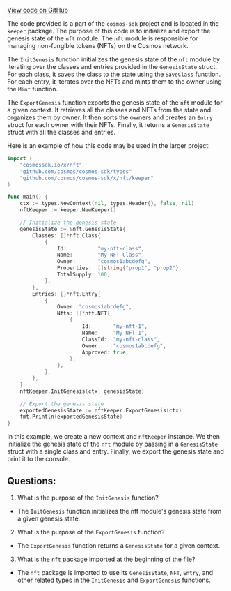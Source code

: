 [View code on GitHub](https://github.com/cosmos/cosmos-sdk.git/x/nft/keeper/genesis.go)

The code provided is a part of the `cosmos-sdk` project and is located in the `keeper` package. The purpose of this code is to initialize and export the genesis state of the `nft` module. The `nft` module is responsible for managing non-fungible tokens (NFTs) on the Cosmos network. 

The `InitGenesis` function initializes the genesis state of the `nft` module by iterating over the classes and entries provided in the `GenesisState` struct. For each class, it saves the class to the state using the `SaveClass` function. For each entry, it iterates over the NFTs and mints them to the owner using the `Mint` function. 

The `ExportGenesis` function exports the genesis state of the `nft` module for a given context. It retrieves all the classes and NFTs from the state and organizes them by owner. It then sorts the owners and creates an `Entry` struct for each owner with their NFTs. Finally, it returns a `GenesisState` struct with all the classes and entries.

Here is an example of how this code may be used in the larger project:

```go
import (
    "cosmossdk.io/x/nft"
    "github.com/cosmos/cosmos-sdk/types"
    "github.com/cosmos/cosmos-sdk/x/nft/keeper"
)

func main() {
    ctx := types.NewContext(nil, types.Header{}, false, nil)
    nftKeeper := keeper.NewKeeper()

    // Initialize the genesis state
    genesisState := &nft.GenesisState{
        Classes: []*nft.Class{
            {
                Id:          "my-nft-class",
                Name:        "My NFT Class",
                Owner:       "cosmos1abcdefg",
                Properties:  []string{"prop1", "prop2"},
                TotalSupply: 100,
            },
        },
        Entries: []*nft.Entry{
            {
                Owner: "cosmos1abcdefg",
                Nfts: []*nft.NFT{
                    {
                        Id:       "my-nft-1",
                        Name:     "My NFT 1",
                        ClassId:  "my-nft-class",
                        Owner:    "cosmos1abcdefg",
                        Approved: true,
                    },
                },
            },
        },
    }
    nftKeeper.InitGenesis(ctx, genesisState)

    // Export the genesis state
    exportedGenesisState := nftKeeper.ExportGenesis(ctx)
    fmt.Println(exportedGenesisState)
}
```

In this example, we create a new context and `nftKeeper` instance. We then initialize the genesis state of the `nft` module by passing in a `GenesisState` struct with a single class and entry. Finally, we export the genesis state and print it to the console.
## Questions: 
 1. What is the purpose of the `InitGenesis` function?
- The `InitGenesis` function initializes the nft module's genesis state from a given genesis state.

2. What is the purpose of the `ExportGenesis` function?
- The `ExportGenesis` function returns a `GenesisState` for a given context.

3. What is the `nft` package imported at the beginning of the file?
- The `nft` package is imported to use its `GenesisState`, `NFT`, `Entry`, and other related types in the `InitGenesis` and `ExportGenesis` functions.